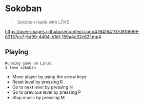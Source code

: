 # Sokoban

> Sokoban made with LÖVE

https://user-images.githubusercontent.com/47641641/170810699-83137cc7-5d90-4404-b1df-159a4e32c82f.mp4

## Playing

```
Running game on Linux:
$ love sokoban
```

- Move player by using the arrow keys
- Reset level by pressing R
- Go to next level by pressing N
- Go to previous level by pressing P
- Stop music by pressing M